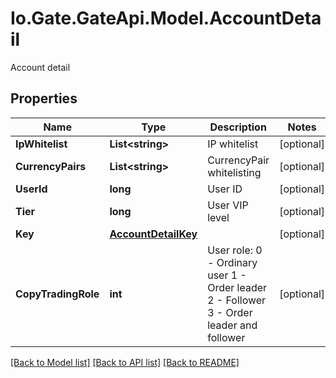 
# Io.Gate.GateApi.Model.AccountDetail

Account detail

## Properties

Name | Type | Description | Notes
------------ | ------------- | ------------- | -------------
**IpWhitelist** | **List&lt;string&gt;** | IP whitelist | [optional] 
**CurrencyPairs** | **List&lt;string&gt;** | CurrencyPair whitelisting | [optional] 
**UserId** | **long** | User ID | [optional] 
**Tier** | **long** | User VIP level | [optional] 
**Key** | [**AccountDetailKey**](AccountDetailKey.md) |  | [optional] 
**CopyTradingRole** | **int** | User role: 0 - Ordinary user 1 - Order leader 2 - Follower 3 - Order leader and follower | [optional] 

[[Back to Model list]](../README.md#documentation-for-models)
[[Back to API list]](../README.md#documentation-for-api-endpoints)
[[Back to README]](../README.md)
